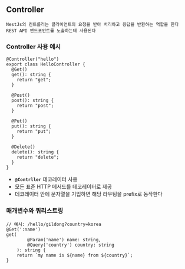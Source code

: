 ## Controller

```
NestJs의 컨트롤러는 클라이언트의 요청을 받아 처리하고 응답을 반환하는 역할을 한다
REST API 엔드포인트를 노출하는데 사용된다
```

### Controller 사용 예시

```tsx
@Controller("hello")
export class HelloController {
  @Get()
  get(): string {
    return "get";
  }

  @Post()
  post(): string {
    return "post";
  }

  @Put()
  put(): string {
    return "put";
  }

  @Delete()
  delete(): string {
    return "delete";
  }
}
```

- **`@Contrller`** 데코레이터 사용
- 모든 표준 HTTP 메서드를 데코레이터로 제공
- 데코레이터 안에 문자열을 기입하면 해당 라우팅을 prefix로 동작한다

### 매개변수와 쿼리스트링

```tsx
// 예시: /hello/gildong?country=korea
@Get(':name')
get(
		@Param('name') name: string,
		@Query('country') country: string
	): string {
	return `my name is ${name} from ${country}`;
}
```
